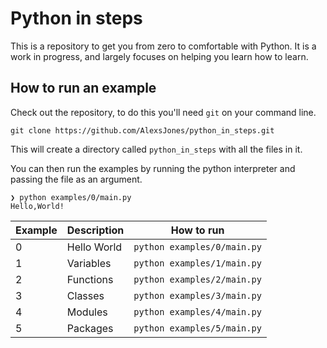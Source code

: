 # Python in steps

This is a repository to get you from zero to comfortable with Python.
It is a work in progress, and largely focuses on helping you learn how to learn.

## How to run an example

Check out the repository, to do this you'll need `git` on your command line.

```
git clone https://github.com/AlexsJones/python_in_steps.git
```

This will create a directory called `python_in_steps` with all the files in it.

You can then run the examples by running the python interpreter and passing the file as an argument.

```
❯ python examples/0/main.py
Hello,World!
```

| Example | Description | How to run | 
|---------|-------------|------------|
| 0       | Hello World | `python examples/0/main.py` |
| 1       | Variables   | `python examples/1/main.py` |
| 2       | Functions   | `python examples/2/main.py` |
| 3       | Classes     | `python examples/3/main.py` |
| 4       | Modules     | `python examples/4/main.py` |
| 5       | Packages    | `python examples/5/main.py` |


